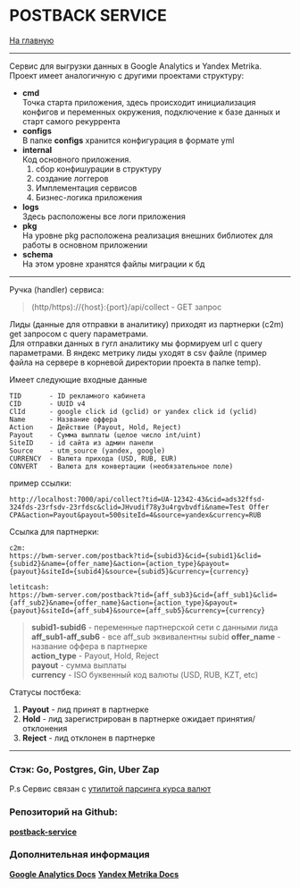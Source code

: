 # POSTBACK SERVICE

[На главную](/README.md)

---

Сервис для выгрузки данных в Google Analytics и Yandex Metrika. Проект имеет аналогичную с другими проектами структуру:

- __cmd__  
  Точка старта приложения, здесь происходит инициализация конфигов и переменных окружения, подключение к базе данных и старт самого рекуррента  
- __configs__  
  В папке __configs__ хранится конфигурация в формате yml
- __internal__  
  Код основного приложения.  
  1. сбор конфишурации в структуру
  2. создание логгеров
  3. Имплементация сервисов
  4. Бизнес-логика приложения
- __logs__  
  Здесь расположены все логи приложения
- __pkg__  
  На уровне pkg расположена реализация внешних библиотек для работы в основном приложении
- __schema__  
  На этом уровне хранятся файлы миграции к бд

---

Ручка (handler) сервиса:
> (http/https)://{host}:{port}/api/collect - GET запрос

Лиды (данные для отправки в аналитику) приходят из партнерки (c2m) get запросом с query параметрами.  
Для отправки данных в гугл аналитику мы формируем url с query параметрами. В яндекс метрику лиды уходят в csv файле (пример файла на сервере в корневой директории проекта в папке temp).

Имеет следующие входные данные
```
TID       - ID рекламного кабинета
CID       - UUID v4
ClId      - google click id (gclid) or yandex click id (yclid)
Name      - Название оффера
Action    - Действие (Payout, Hold, Reject)
Payout    - Сумма выплаты (целое число int/uint)
SiteID    - id сайта из админ панели
Source    - utm_source (yandex, google)
CURRENCY  - Валюта прихода (USD, RUB, EUR)
CONVERT   - Валюта для конвертации (необязательное поле)
```
пример ссылки:
```
http://localhost:7000/api/collect?tid=UA-12342-43&cid=ads32ffsd-324fds-23rfsdv-23rfdsc&clid=JHvudif78y3u4rgvbvdfi&name=Test Offer CPA&action=Payout&payout=500siteId=4&source=yandex&currency=RUB
```

Ссылка для партнерки:
```
c2m:
https://bwm-server.com/postback?tid={subid3}&cid={subid1}&clid={subid2}&name={offer_name}&action={action_type}&payout={payout}&siteId={subid4}&source={subid5}&currency={currency}  

letitcash:
https://bwm-server.com/postback?tid={aff_sub3}&cid={aff_sub1}&clid={aff_sub2}&name={offer_name}&action={action_type}&payout={payout}&siteId={aff_sub4}&source={aff_sub5}&currency={currency}

```

> __subid1-subid6__      - переменные партнерской сети с данными лида  
> __aff_sub1-aff_sub6__  - все aff_sub эквивалентны subid
> __offer_name__         - название оффера в партнерке  
> __action_type__        - Payout, Hold, Reject  
> __payout__             - сумма выплаты  
> __currency__           - ISO буквенный код валюты (USD, RUB, KZT, etc)

Статусы постбека:  
1. __Payout__  - лид принят в партнерке
2. __Hold__    - лид зарегистрирован в партнерке ожидает принятия/отклонения
3. __Reject__  - лид отклонен в партнерке

---

### Стэк: __Go__, __Postgres__, __Gin__, __Uber Zap__

P.s Сервис связан с [утилитой парсинга курса валют](/parse-course/README.md)

### Репозиторий на Github:  
[__postback-service__](https://github.com/bwm-tech/postback_service)  

### Дополнительная информация
[__Google Analytics Docs__](https://developers.google.com/analytics)
[__Yandex Metrika Docs__](https://yandex.ru/dev/metrika/doc/api2/concept/about.html)

